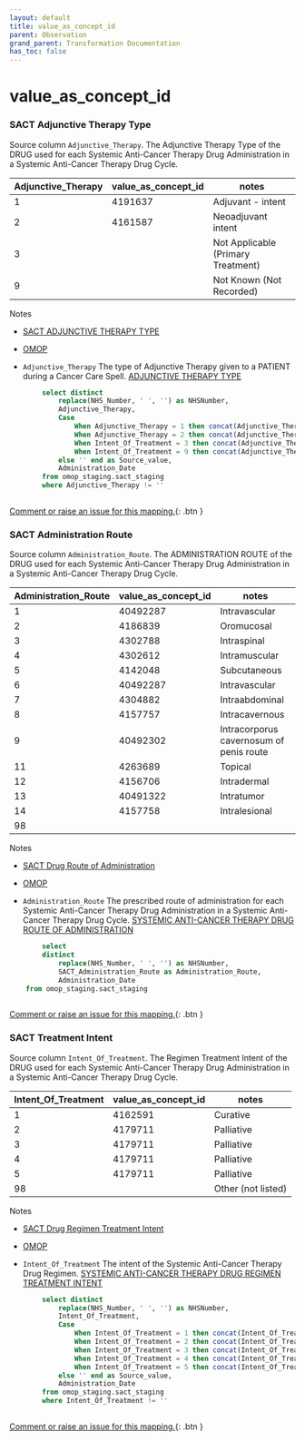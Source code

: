 ```yaml
---
layout: default
title: value_as_concept_id
parent: Observation
grand_parent: Transformation Documentation
has_toc: false
---
```

# value_as_concept_id
### SACT Adjunctive Therapy Type
Source column  `Adjunctive_Therapy`.
The Adjunctive Therapy Type of the DRUG used for each Systemic Anti-Cancer Therapy Drug Administration in a Systemic Anti-Cancer Therapy Drug Cycle.


|Adjunctive_Therapy|value_as_concept_id|notes|
|------|-----|-----|
|1|4191637|Adjuvant - intent|
|2|4161587|Neoadjuvant intent|
|3||Not Applicable (Primary Treatment)|
|9||Not Known (Not Recorded)|

Notes
* [SACT ADJUNCTIVE THERAPY TYPE](https://archive.datadictionary.nhs.uk/DD%20Release%20May%202024/data_elements/adjunctive_therapy_type.html)
* [OMOP](https://athena.ohdsi.org/search-terms/terms/4194400)

* `Adjunctive_Therapy` The type of Adjunctive Therapy  given to a PATIENT  during a Cancer Care Spell. [ADJUNCTIVE THERAPY TYPE]()

```sql
		select distinct
  			replace(NHS_Number, ' ', '') as NHSNumber,
			Adjunctive_Therapy,
			Case 
				When Adjunctive_Therapy = 1 then concat(Adjunctive_Therapy, ' - Adjuvant Therapy')
				When Adjunctive_Therapy = 2 then concat(Adjunctive_Therapy, ' - Neoadjuvant Therapy')
				When Intent_Of_Treatment = 3 then concat(Adjunctive_Therapy, ' - Not Applicable (Primary Treatment)')
				When Intent_Of_Treatment = 9 then concat(Adjunctive_Therapy, ' - Not Known (Not Recorded)')
			else '' end as Source_value,
		  	Administration_Date
		from omop_staging.sact_staging
  		where Adjunctive_Therapy != ''
	
```


[Comment or raise an issue for this mapping.](https://github.com/answerdigital/oxford-omop-data-mapper/issues/new?title=OMOP%20Observation%20table%20value_as_concept_id%20field%20SACT%20Adjunctive%20Therapy%20Type%20mapping){: .btn }
### SACT Administration Route
Source column  `Administration_Route`.
The ADMINISTRATION ROUTE of the DRUG used for each Systemic Anti-Cancer Therapy Drug Administration in a Systemic Anti-Cancer Therapy Drug Cycle.


|Administration_Route|value_as_concept_id|notes|
|------|-----|-----|
|1|40492287|Intravascular|
|2|4186839|Oromucosal|
|3|4302788|Intraspinal|
|4|4302612|Intramuscular|
|5|4142048|Subcutaneous|
|6|40492287|Intravascular|
|7|4304882|Intraabdominal|
|8|4157757|Intracavernous|
|9|40492302|Intracorporus cavernosum of penis route|
|11|4263689|Topical|
|12|4156706|Intradermal|
|13|40491322|Intratumor|
|14|4157758|Intralesional|
|98|||

Notes
* [SACT Drug Route of Administration](https://archive.datadictionary.nhs.uk/DD%20Release%20May%202024/data_elements/systemic_anti-cancer_therapy_drug_route_of_administration.html)
* [OMOP](https://athena.ohdsi.org/search-terms/terms/4106215)

* `Administration_Route` The prescribed route of administration for each Systemic Anti-Cancer Therapy Drug Administration in a Systemic Anti-Cancer Therapy Drug Cycle. [SYSTEMIC ANTI-CANCER THERAPY DRUG ROUTE OF ADMINISTRATION]()

```sql
		select
		distinct
  			replace(NHS_Number, ' ', '') as NHSNumber,
      		SACT_Administration_Route as Administration_Route,
		  	Administration_Date
	from omop_staging.sact_staging
	
```


[Comment or raise an issue for this mapping.](https://github.com/answerdigital/oxford-omop-data-mapper/issues/new?title=OMOP%20Observation%20table%20value_as_concept_id%20field%20SACT%20Administration%20Route%20mapping){: .btn }
### SACT Treatment Intent
Source column  `Intent_Of_Treatment`.
The Regimen Treatment Intent of the DRUG used for each Systemic Anti-Cancer Therapy Drug Administration in a Systemic Anti-Cancer Therapy Drug Cycle.


|Intent_Of_Treatment|value_as_concept_id|notes|
|------|-----|-----|
|1|4162591|Curative|
|2|4179711|Palliative|
|3|4179711|Palliative|
|4|4179711|Palliative|
|5|4179711|Palliative|
|98||Other (not listed)|

Notes
* [SACT Drug Regimen Treatment Intent](https://archive.datadictionary.nhs.uk/DD%20Release%20May%202024/attributes/systemic_anti-cancer_therapy_drug_regimen_treatment_intent.html)
* [OMOP](https://athena.ohdsi.org/search-terms/terms/4194400)

* `Intent_Of_Treatment` The intent of the Systemic Anti-Cancer Therapy Drug Regimen. [SYSTEMIC ANTI-CANCER THERAPY DRUG REGIMEN TREATMENT INTENT]()

```sql
		select distinct
  			replace(NHS_Number, ' ', '') as NHSNumber,
			Intent_Of_Treatment,
			Case 
				When Intent_Of_Treatment = 1 then concat(Intent_Of_Treatment, ' - Curative(aiming to permanently eradicate disease)')
				When Intent_Of_Treatment = 2 then concat(Intent_Of_Treatment, ' - Palliative(aiming to extend life expectancy)')
				When Intent_Of_Treatment = 3 then concat(Intent_Of_Treatment, ' - Palliative(aiming to relieve and/or control malignancy related symptoms)')
				When Intent_Of_Treatment = 4 then concat(Intent_Of_Treatment, ' - Palliative(aiming to achieve remission)')
				When Intent_Of_Treatment = 5 then concat(Intent_Of_Treatment, ' - Palliative(aiming to permanently eradicate disease)')
			else '' end as Source_value,
		  	Administration_Date
		from omop_staging.sact_staging
        where Intent_Of_Treatment != ''
	
```


[Comment or raise an issue for this mapping.](https://github.com/answerdigital/oxford-omop-data-mapper/issues/new?title=OMOP%20Observation%20table%20value_as_concept_id%20field%20SACT%20Treatment%20Intent%20mapping){: .btn }
